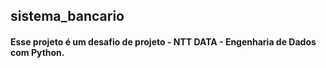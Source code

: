 ## sistema_bancario ##
#### Esse projeto é um desafio de projeto - NTT DATA - Engenharia de Dados com Python. ####
